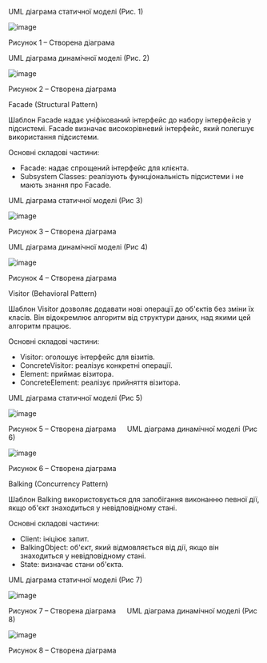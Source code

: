 UML діаграма статичної моделі (Рис. 1)

![image](https://github.com/ChornyRostyslav/APPZ_.Net_rgr/assets/151081392/f62af89e-198a-4ed3-b6ca-e5678f15b4e7)

 
Рисунок 1 – Створена діаграма


UML діаграма динамічної моделі (Рис. 2)

![image](https://github.com/ChornyRostyslav/APPZ_.Net_rgr/assets/151081392/2482ba65-d990-40c9-854b-b61e22779add)

 
Рисунок 2 – Створена діаграма

Facade (Structural Pattern)

Шаблон Facade надає уніфікований інтерфейс до набору інтерфейсів у підсистемі. Facade визначає високорівневий інтерфейс, який полегшує використання підсистеми.

Основні складові частини:
- Facade: надає спрощений інтерфейс для клієнта.
- Subsystem Classes: реалізують функціональність підсистеми і не мають знання про Facade.

UML діаграма статичної моделі (Рис 3)

![image](https://github.com/ChornyRostyslav/APPZ_.Net_rgr/assets/151081392/4148f20a-3ab4-4fa0-a301-1985f6b8ab4c)

Рисунок 3 – Створена діаграма

UML діаграма динамічної моделі (Рис 4)

![image](https://github.com/ChornyRostyslav/APPZ_.Net_rgr/assets/151081392/d9480755-8e5b-4e7e-a705-2292502a2bd4)

Рисунок 4 – Створена діаграма

Visitor (Behavioral Pattern)

Шаблон Visitor дозволяє додавати нові операції до об'єктів без зміни їх класів. Він відокремлює алгоритм від структури даних, над якими цей алгоритм працює.

Основні складові частини:
- Visitor: оголошує інтерфейс для візитів.
- ConcreteVisitor: реалізує конкретні операції.
- Element: приймає візитора.
- ConcreteElement: реалізує прийняття візитора.

UML діаграма статичної моделі (Рис 5)

![image](https://github.com/ChornyRostyslav/APPZ_.Net_rgr/assets/151081392/de461b67-9bd6-4a26-a1b5-401bd85e9cc8)

Рисунок 5 – Створена діаграма
 
UML діаграма динамічної моделі (Рис 6)

![image](https://github.com/ChornyRostyslav/APPZ_.Net_rgr/assets/151081392/1c96e661-96eb-4284-bb31-53308aff9357)

Рисунок 6 – Створена діаграма

Balking (Concurrency Pattern)

Шаблон Balking використовується для запобігання виконанню певної дії, якщо об'єкт знаходиться у невідповідному стані.

Основні складові частини:
- Client: ініціює запит.
- BalkingObject: об'єкт, який відмовляється від дії, якщо він знаходиться у невідповідному стані.
- State: визначає стани об'єкта.

UML діаграма статичної моделі (Рис 7)

![image](https://github.com/ChornyRostyslav/APPZ_.Net_rgr/assets/151081392/97bcddc3-0061-4def-b6ec-f755e5af2a6a)

 
Рисунок 7 – Створена діаграма
 
UML діаграма динамічної моделі (Рис 8)

![image](https://github.com/ChornyRostyslav/APPZ_.Net_rgr/assets/151081392/5bdac9c2-2b93-46f9-8eb2-c6e3b7a6d954)

Рисунок 8 – Створена діаграма
